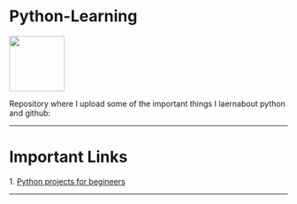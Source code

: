 # Python-Learning
<img src="https://upload.wikimedia.org/wikipedia/commons/thumb/c/c3/Python-logo-notext.svg/1200px-Python-logo-notext.svg.png"  width="100" height="100">


Repository where I upload some of the important things I laernabout python and github:
<hr colour="White">
<h1>Important Links</h1>
1. <a href="https://www.analyticsvidhya.com/blog/2021/07/3-interesting-python-projects-with-code-for-beginners/">Python projects for begineers</a>
<hr>
